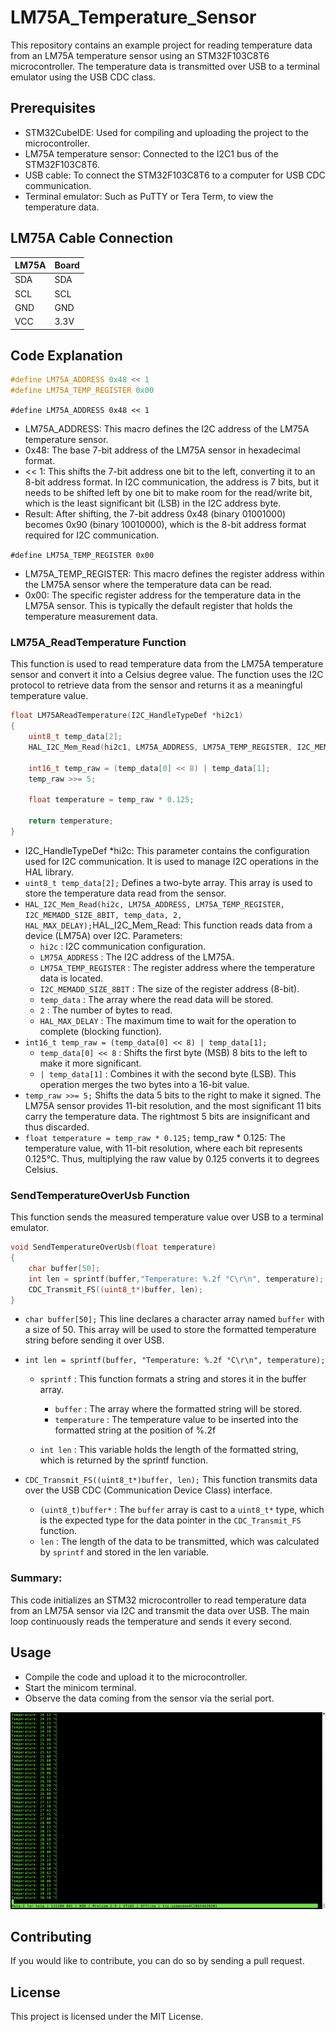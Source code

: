 # LM75A_Temperature_Sensor
This repository contains an example project for reading temperature data from an LM75A temperature sensor using an STM32F103C8T6 microcontroller. The temperature data is transmitted over USB to a terminal emulator using the USB CDC class.
## Prerequisites

- STM32CubeIDE: Used for compiling and uploading the project to the microcontroller.
- LM75A temperature sensor: Connected to the I2C1 bus of the STM32F103C8T6.
- USB cable: To connect the STM32F103C8T6 to a computer for USB CDC communication.
- Terminal emulator: Such as PuTTY or Tera Term, to view the temperature data.
## LM75A Cable Connection
| LM75A | Board  |
|-------|--------|
|  SDA  |  SDA   |
|  SCL  |  SCL   |
|  GND  |  GND   |
|  VCC  |  3.3V  |
## Code Explanation
```c
#define LM75A_ADDRESS 0x48 << 1
#define LM75A_TEMP_REGISTER 0x00
```
`#define LM75A_ADDRESS 0x48 << 1`

- LM75A_ADDRESS: This macro defines the I2C address of the LM75A temperature sensor.
- 0x48: The base 7-bit address of the LM75A sensor in hexadecimal format.
- << 1: This shifts the 7-bit address one bit to the left, converting it to an 8-bit address format. In I2C communication, the address is 7 bits, but it needs to be shifted left by one bit to make room for the read/write bit, which is the least significant bit (LSB) in the I2C address byte.
- Result: After shifting, the 7-bit address 0x48 (binary 01001000) becomes 0x90 (binary 10010000), which is the 8-bit address format required for I2C communication.

`#define LM75A_TEMP_REGISTER 0x00`

- LM75A_TEMP_REGISTER: This macro defines the register address within the LM75A sensor where the temperature data can be read.
- 0x00: The specific register address for the temperature data in the LM75A sensor. This is typically the default register that holds the temperature measurement data.
### LM75A_ReadTemperature Function

This function is used to read temperature data from the LM75A temperature sensor and convert it into a Celsius degree value. The function uses the I2C protocol to retrieve data from the sensor and returns it as a meaningful temperature value.
```c
float LM75AReadTemperature(I2C_HandleTypeDef *hi2c1)
{
	uint8_t temp_data[2];
	HAL_I2C_Mem_Read(hi2c1, LM75A_ADDRESS, LM75A_TEMP_REGISTER, I2C_MEMADD_SIZE_8BIT, temp_data, 2, HAL_MAX_DELAY);

	int16_t temp_raw = (temp_data[0] << 8) | temp_data[1];
	temp_raw >>= 5;

	float temperature = temp_raw * 0.125;

	return temperature;
}
```
- I2C_HandleTypeDef *hi2c: This parameter contains the configuration used for I2C communication. It is used to manage I2C operations in the HAL library.
- `uint8_t temp_data[2];`
Defines a two-byte array. This array is used to store the temperature data read from the sensor.
- `HAL_I2C_Mem_Read(hi2c, LM75A_ADDRESS, LM75A_TEMP_REGISTER, I2C_MEMADD_SIZE_8BIT, temp_data, 2, HAL_MAX_DELAY);`HAL_I2C_Mem_Read: This function reads data from a device (LM75A) over I2C. Parameters:
    - `hi2c` : I2C communication configuration.
    - `LM75A_ADDRESS` : The I2C address of the LM75A.
    - `LM75A_TEMP_REGISTER` : The register address where the temperature data is located.
    - `I2C_MEMADD_SIZE_8BIT` : The size of the register address (8-bit).
    - `temp_data` : The array where the read data will be stored.
    - `2` : The number of bytes to read.
    - `HAL_MAX_DELAY` : The maximum time to wait for the operation to complete (blocking function).
- `int16_t temp_raw = (temp_data[0] << 8) | temp_data[1];`
    - `temp_data[0] << 8` : Shifts the first byte (MSB) 8 bits to the left to make it more significant.
    - `| temp_data[1]` : Combines it with the second byte (LSB). This operation merges the two bytes into a 16-bit value.
- `temp_raw >>= 5;`
 Shifts the data 5 bits to the right to make it signed. The LM75A sensor provides 11-bit resolution, and the most significant 11 bits carry the temperature data. The rightmost 5 bits are insignificant and thus discarded.
 - `float temperature = temp_raw * 0.125;` temp_raw * 0.125: The temperature value, with 11-bit resolution, where each bit represents 0.125°C. Thus, multiplying the raw value by 0.125 converts it to degrees Celsius.
### SendTemperatureOverUsb Function
This function sends the measured temperature value over USB to a terminal emulator.
```c
void SendTemperatureOverUsb(float temperature)
{
	char buffer[50];
	int len = sprintf(buffer,"Temperature: %.2f °C\r\n", temperature);
	CDC_Transmit_FS((uint8_t*)buffer, len);
}
```
- `char buffer[50];` This line declares a character array named `buffer` with a size of 50. This array will be used to store the formatted temperature string before sending it over USB.

- `int len = sprintf(buffer, "Temperature: %.2f °C\r\n", temperature);`
    - `sprintf` : This function formats a string and stores it in the buffer array.

        - `buffer` : The array where the formatted string will be stored.
        - `temperature` : The temperature value to be inserted into the formatted string at the position of %.2f
    - `int len` : This variable holds the length of the formatted string, which is returned by the sprintf function.

- `CDC_Transmit_FS((uint8_t*)buffer, len);` This function transmits data over the USB CDC (Communication Device Class) interface.
    - `(uint8_t)buffer*` : The `buffer` array is cast to a `uint8_t*` type, which is the expected type for the data pointer in the `CDC_Transmit_FS` function.
    - `len` : The length of the data to be transmitted, which was calculated by `sprintf` and stored in the len variable.

### Summary:
This code initializes an STM32 microcontroller to read temperature data from an LM75A sensor via I2C and transmit the data over USB. The main loop continuously reads the temperature and sends it every second.

## Usage
- Compile the code and upload it to the microcontroller.
- Start the minicom terminal.
- Observe the data coming from the sensor via the serial port.

![minicom](minicom.png)

## Contributing
If you would like to contribute, you can do so by sending a pull request.

## License
This project is licensed under the MIT License.